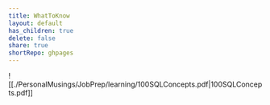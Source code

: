 ```yaml
---  
title: WhatToKnow  
layout: default  
has_children: true  
delete: false  
share: true  
shortRepo: ghpages  
---  
```

  
  
![[./PersonalMusings/JobPrep/learning/100SQLConcepts.pdf|100SQLConcepts.pdf]]